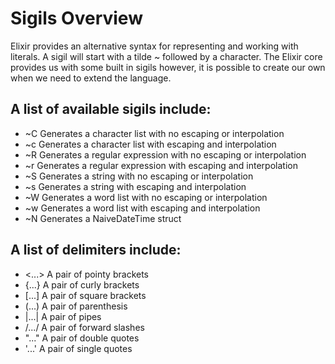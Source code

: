 # Sigils Overview
Elixir provides an alternative syntax for representing and working with literals.
A sigil will start with a tilde ~ followed by a character.
The Elixir core provides us with some built in sigils however,
it is possible to create our own when we need to extend the language.

## A list of available sigils include:
* ~C Generates a character list with no escaping or interpolation
* ~c Generates a character list with escaping and interpolation
* ~R Generates a regular expression with no escaping or interpolation
* ~r Generates a regular expression with escaping and interpolation
* ~S Generates a string with no escaping or interpolation
* ~s Generates a string with escaping and interpolation
* ~W Generates a word list with no escaping or interpolation
* ~w Generates a word list with escaping and interpolation
* ~N Generates a NaiveDateTime struct

## A list of delimiters include:
* <...> A pair of pointy brackets
* {...} A pair of curly brackets
* [...] A pair of square brackets
* (...) A pair of parenthesis
* |...| A pair of pipes
* /.../ A pair of forward slashes
* "..." A pair of double quotes
* '...' A pair of single quotes

